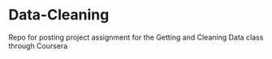 Data-Cleaning
=============

Repo for posting project assignment for the Getting and Cleaning Data class through Coursera
